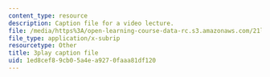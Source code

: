 ```yaml
---
content_type: resource
description: Caption file for a video lecture.
file: /media/https%3A/open-learning-course-data-rc.s3.amazonaws.com/21l-011-the-film-experience-fall-2013/1ed8cef89cb05a4ea9270faaa81df120_r67dVaGtBGA.vtt
file_type: application/x-subrip
resourcetype: Other
title: 3play caption file
uid: 1ed8cef8-9cb0-5a4e-a927-0faaa81df120
---
```

